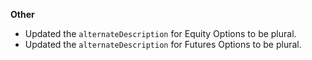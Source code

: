 **Other**

* Updated the `alternateDescription` for Equity Options to be plural.
* Updated the `alternateDescription` for Futures Options to be plural.